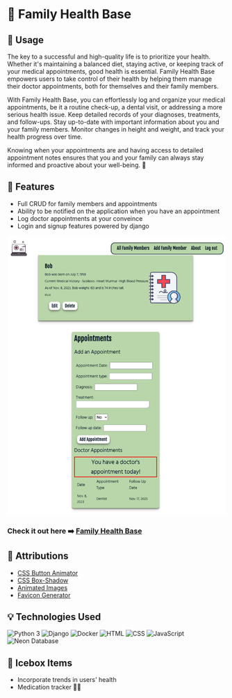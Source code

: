 # 🏥 Family Health Base


## 💪 Usage
The key to a successful and high-quality life is to prioritize your health. Whether it's maintaining a balanced diet, staying active, or keeping track of your medical appointments, good health is essential. Family Health Base empowers users to take control of their health by helping them manage their doctor appointments, both for themselves and their family members.

With Family Health Base, you can effortlessly log and organize your medical appointments, be it a routine check-up, a dental visit, or addressing a more serious health issue. Keep detailed records of your diagnoses, treatments, and follow-ups. Stay up-to-date with important information about you and your family members. Monitor changes in height and weight, and track your health progress over time.

Knowing when your appointments are and having access to detailed appointment notes ensures that you and your family can always stay informed and proactive about your well-being. 🌟

## 🌟 Features
- Full CRUD for family members and appointments
- Ability to be notified on the application when you have an appointment
- Log doctor appointments at your conveince
- Login and signup features powered by django

![Screenshot](/main_app/static/images/screenshot.png)

### Check it out here ➡️ [Family Health Base](https://yourfamilyhealthbase.fly.dev/)

## 🙌 Attributions
- [CSS Button Animator](https://getcssscan.com/css-buttons-examples?ref=beautifulboxshadow-bottom)
- [CSS Box-Shadow](https://getcssscan.com/css-box-shadow-examples)
- [Animated Images](https://lottiefiles.com/)
- [Favicon Generator](https://favicon.io/favicon-generator/)

## 💡 Technologies Used
![Python 3](https://img.shields.io/badge/Python-3.x-blue?style=flat&logo=python&logoColor=white)
![Django](https://img.shields.io/badge/Django-3.x-green?style=flat&logo=django&logoColor=white)
![Docker](https://img.shields.io/badge/Docker-Latest-blue?style=flat&logo=docker&logoColor=white)
![HTML](https://img.shields.io/badge/HTML-5-orange?style=flat&logo=html5&logoColor=white)
![CSS](https://img.shields.io/badge/CSS-3-blue?style=flat&logo=css3&logoColor=white)
![JavaScript](https://img.shields.io/badge/JavaScript-ES6-yellow?style=flat&logo=javascript&logoColor=white)
![Neon Database](https://img.shields.io/badge/Neon-Database-brightgreen?style=flat&logo=database&logoColor=white)


## 🧊 Icebox Items
- Incorporate trends in users' health
- Medication tracker 📆💊






